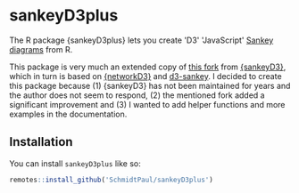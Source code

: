 
# sankeyD3plus

The R package {sankeyD3plus} lets you create 'D3' 'JavaScript' [Sankey diagrams](https://en.wikipedia.org/wiki/Sankey%20diagram) from R. 

This package is very much an extended copy of [this fork](https://github.com/fbreitwieser/sankeyD3/pull/21) from [{sankeyD3}](https://github.com/fbreitwieser/sankeyD3), which in turn is based on [{networkD3}](https://github.com/christophergandrud/networkD3) and [d3-sankey](https://github.com/d3/d3-sankey). I decided to create this package because (1) {sankeyD3} has not been maintained for years and the author does not seem to respond, (2) the mentioned fork added a significant improvement and (3) I wanted to add helper functions and more examples in the documentation.

## Installation

You can install `sankeyD3plus` like so:

``` r
remotes::install_github('SchmidtPaul/sankeyD3plus')
```

